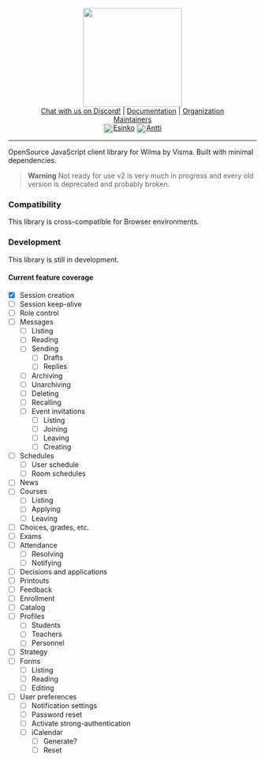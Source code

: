 <p align="center">
 <img height="200" src="https://i.imgur.com/MwU46Be.png">
 <br>
 <a href="https://discord.gg/husTxHa">Chat with us on Discord!</a> | <a href="https://openwilma_js.testausserveri.fi">Documentation</a> | <a href="https://github.com/OpenWilma">Organization</a>
 <br>
 <u>Maintainers</u>
 <br>
 <img height="20" align="center" src="https://github.com/Esinko.png"><a href="https://github.com/Esinko">Esinko</a>
 <img height="20" align="center" src="https://github.com/Chicken.png"><a href="https://github.com/Chicken">Antti</a>
</p>

---

OpenSource JavaScript client library for Wilma by Visma. Built with minimal dependencies.

> **Warning**
> Not ready for use
> v2 is very much in progress and every old version is deprecated and probably broken.

### Compatibility

This library is cross-compatible for Browser environments.

### Development

This library is still in development.

#### Current feature coverage

-   [x] Session creation
-   [ ] Session keep-alive
-   [ ] Role control
-   [ ] Messages
    -   [ ] Listing
    -   [ ] Reading
    -   [ ] Sending
        -   [ ] Drafts
        -   [ ] Replies
    -   [ ] Archiving
    -   [ ] Unarchiving
    -   [ ] Deleting
    -   [ ] Recalling
    -   [ ] Event invitations
        -   [ ] Listing
        -   [ ] Joining
        -   [ ] Leaving
        -   [ ] Creating
-   [ ] Schedules
    -   [ ] User schedule
    -   [ ] Room schedules
-   [ ] News
-   [ ] Courses
    -   [ ] Listing
    -   [ ] Applying
    -   [ ] Leaving
-   [ ] Choices, grades, etc.
-   [ ] Exams
-   [ ] Attendance
    -   [ ] Resolving
    -   [ ] Notifying
-   [ ] Decisions and applications
-   [ ] Printouts
-   [ ] Feedback
-   [ ] Enrollment
-   [ ] Catalog
-   [ ] Profiles
    -   [ ] Students
    -   [ ] Teachers
    -   [ ] Personnel
-   [ ] Strategy
-   [ ] Forms
    -   [ ] Listing
    -   [ ] Reading
    -   [ ] Editing
-   [ ] User preferences
    -   [ ] Notification settings
    -   [ ] Password reset
    -   [ ] Activate strong-authentication
    -   [ ] iCalendar
        -   [ ] Generate?
        -   [ ] Reset
